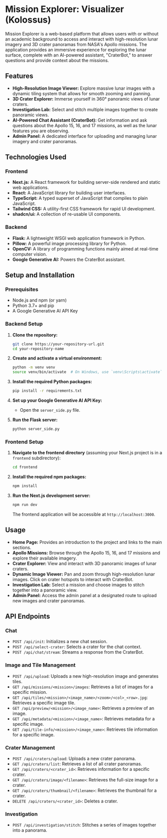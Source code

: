 # Mission Explorer: Visualizer (Kolossus)

Mission Explorer is a web-based platform that allows users with or without an academic background to access and interact with high-resolution lunar imagery and 3D crater panoramas from NASA's Apollo missions. The application provides an immersive experience for exploring the lunar surface, complete with an AI-powered assistant, "CraterBot," to answer questions and provide context about the missions.

## Features

*   **High-Resolution Image Viewer:** Explore massive lunar images with a dynamic tiling system that allows for smooth zooming and panning.
*   **3D Crater Explorer:** Immerse yourself in 360° panoramic views of lunar craters.
*   **Investigation Lab:** Select and stitch multiple images together to create panoramic views.
*   **AI-Powered Chat Assistant (CraterBot):** Get information and ask questions about the Apollo 15, 16, and 17 missions, as well as the lunar features you are observing.
*   **Admin Panel:** A dedicated interface for uploading and managing lunar imagery and crater panoramas.

## Technologies Used

### Frontend

*   **Next.js:** A React framework for building server-side rendered and static web applications.
*   **React:** A JavaScript library for building user interfaces.
*   **TypeScript:** A typed superset of JavaScript that compiles to plain JavaScript.
*   **Tailwind CSS:** A utility-first CSS framework for rapid UI development.
*   **shadcn/ui:** A collection of re-usable UI components.

### Backend

*   **Flask:** A lightweight WSGI web application framework in Python.
*   **Pillow:** A powerful image processing library for Python.
*   **OpenCV:** A library of programming functions mainly aimed at real-time computer vision.
*   **Google Generative AI:** Powers the CraterBot assistant.

## Setup and Installation

### Prerequisites

*   Node.js and npm (or yarn)
*   Python 3.7+ and pip
*   A Google Generative AI API Key

### Backend Setup

1.  **Clone the repository:**
    ```bash
    git clone https://your-repository-url.git
    cd your-repository-name
    ```

2.  **Create and activate a virtual environment:**
    ```bash
    python -m venv venv
    source venv/bin/activate  # On Windows, use `venv\Scripts\activate`
    ```

3.  **Install the required Python packages:**
    ```bash
    pip install -r requirements.txt
    ```

4.  **Set up your Google Generative AI API Key:**
    *   Open the `server_side.py` file.

5.  **Run the Flask server:**
    ```bash
    python server_side.py
    ```


### Frontend Setup

1.  **Navigate to the frontend directory** (assuming your Next.js project is in a `frontend` subdirectory):
    ```bash
    cd frontend
    ```  

2.  **Install the required npm packages:**
    ```bash
    npm install
    ```

3.  **Run the Next.js development server:**
    ```bash
    npm run dev
    ```
    The frontend application will be accessible at `http://localhost:3000`.

## Usage

*   **Home Page:** Provides an introduction to the project and links to the main sections.
*   **Apollo Missions:** Browse through the Apollo 15, 16, and 17 missions and explore their available imagery.
*   **Crater Explorer:** View and interact with 3D panoramic images of lunar craters.
*   **Dynamic Image Viewer:** Pan and zoom through high-resolution lunar images. Click on crater hotspots to interact with CraterBot.
*   **Investigation Lab:** Select a mission and choose images to stitch together into a panoramic view.
*   **Admin Panel:** Access the admin panel at a designated route to upload new images and crater panoramas.

## API Endpoints

### Chat

*   `POST /api/init`: Initializes a new chat session.
*   `POST /api/select-crater`: Selects a crater for the chat context.
*   `POST /api/chat/stream`: Streams a response from the CraterBot.

### Image and Tile Management

*   `POST /api/upload`: Uploads a new high-resolution image and generates tiles.
*   `GET /api/missions/<mission>/images`: Retrieves a list of images for a specific mission.
*   `GET /api/tiles/<mission>/<image_name>/<zoom>/<col>_<row>.jpg`: Retrieves a specific image tile.
*   `GET /api/preview/<mission>/<image_name>`: Retrieves a preview of an image.
*   `GET /api/metadata/<mission>/<image_name>`: Retrieves metadata for a specific image.
*   `GET /api/tile-info/<mission>/<image_name>`: Retrieves tile information for a specific image.

### Crater Management

*   `POST /api/craters/upload`: Uploads a new crater panorama.
*   `GET /api/craters/list`: Retrieves a list of all crater panoramas.
*   `GET /api/craters/<crater_id>`: Retrieves information for a specific crater.
*   `GET /api/craters/image/<filename>`: Retrieves the full-size image for a crater.
*   `GET /api/craters/thumbnail/<filename>`: Retrieves the thumbnail for a crater.
*   `DELETE /api/craters/<crater_id>`: Deletes a crater.

### Investigation

*   `POST /api/investigation/stitch`: Stitches a series of images together into a panorama.

